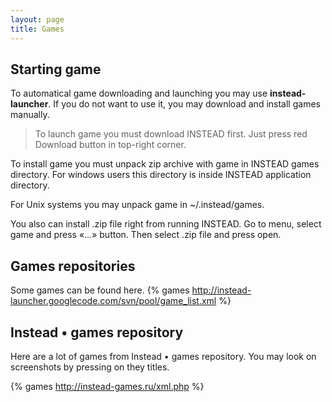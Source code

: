 ```yaml
---
layout: page
title: Games
---
```

## Starting game

To automatical game downloading and launching you may use **instead-launcher**.
If you do not want to use it, you may download and install games manually.

> To launch game you must download INSTEAD first. Just press red Download button 
> in top-right corner.

To install game you must unpack zip archive with game in INSTEAD games directory.
For windows users this directory is inside INSTEAD application directory.

For Unix systems you may unpack game in ~/.instead/games.


You also can install .zip file right from running INSTEAD. Go to menu, select game
and press «…» button. Then select .zip file and press open.

## Games repositories

Some games can be found here.
{% games http://instead-launcher.googlecode.com/svn/pool/game_list.xml %}

## Instead • games repository

Here are a lot of games from Instead • games repository. You may look on screenshots by
pressing on they titles.

{% games http://instead-games.ru/xml.php %}
